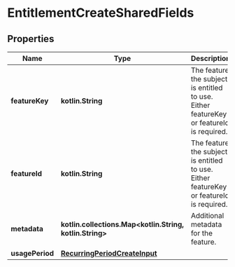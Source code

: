 
# EntitlementCreateSharedFields

## Properties
| Name | Type | Description | Notes |
| ------------ | ------------- | ------------- | ------------- |
| **featureKey** | **kotlin.String** | The feature the subject is entitled to use. Either featureKey or featureId is required.  |  [optional] |
| **featureId** | **kotlin.String** | The feature the subject is entitled to use. Either featureKey or featureId is required.  |  [optional] |
| **metadata** | **kotlin.collections.Map&lt;kotlin.String, kotlin.String&gt;** | Additional metadata for the feature.  |  [optional] |
| **usagePeriod** | [**RecurringPeriodCreateInput**](RecurringPeriodCreateInput.md) |  |  [optional] |



